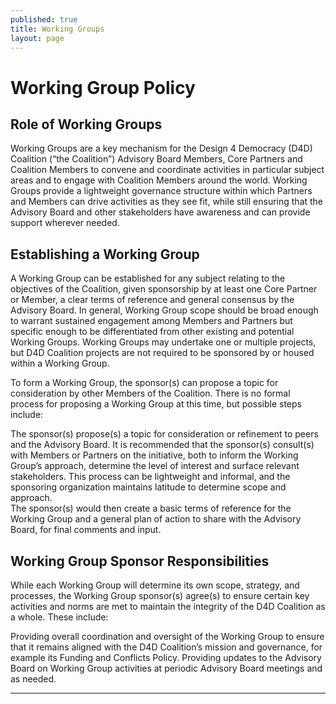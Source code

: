 ```yaml
---
published: true
title: Working Groups
layout: page
---
```

# Working Group Policy

## Role of Working Groups

Working Groups are a key mechanism for the Design 4 Democracy (D4D) Coalition (“the Coalition”) Advisory Board Members, Core Partners and Coalition Members to convene and coordinate activities in particular subject areas and to engage with Coalition Members around the world. Working Groups provide a lightweight governance structure within which Partners and Members can drive activities as they see fit, while still ensuring that the Advisory Board and other stakeholders have awareness and can provide support wherever needed.

## Establishing a Working Group

A Working Group can be established for any subject relating to the objectives of the Coalition, given sponsorship by at least one Core Partner or Member, a clear terms of reference and general consensus by the Advisory Board. In general, Working Group scope should be broad enough to warrant sustained engagement among Members and Partners but specific enough to be differentiated from other existing and potential Working Groups. Working Groups may undertake one or multiple projects, but D4D Coalition projects are not required to be sponsored by or housed within a Working Group.

To form a Working Group, the sponsor(s) can propose a topic for consideration by other Members of the Coalition. There is no formal process for proposing a Working Group at this time, but possible steps include: 

The sponsor(s) propose(s) a topic for consideration or refinement to peers and the Advisory Board.
It is recommended that the sponsor(s) consult(s) with Members or Partners on the initiative, both to inform the Working Group’s approach, determine the level of interest and surface relevant stakeholders. This process can be lightweight and informal, and the sponsoring organization maintains latitude to determine scope and approach.   
The sponsor(s) would then create a basic terms of reference for the Working Group and a general plan of action to share with the Advisory Board, for final comments and input.  

## Working Group Sponsor Responsibilities

While each Working Group will determine its own scope, strategy, and processes, the Working Group sponsor(s) agree(s) to ensure certain key activities and norms are met to maintain the integrity of the D4D Coalition as a whole. These include:

Providing overall coordination and oversight of the Working Group to ensure that it remains aligned with the D4D Coalition’s mission and governance, for example its Funding and Conflicts Policy.
Providing updates to the Advisory Board on Working Group activities at periodic Advisory Board meetings and as needed. 

----------------------------------------------------------
